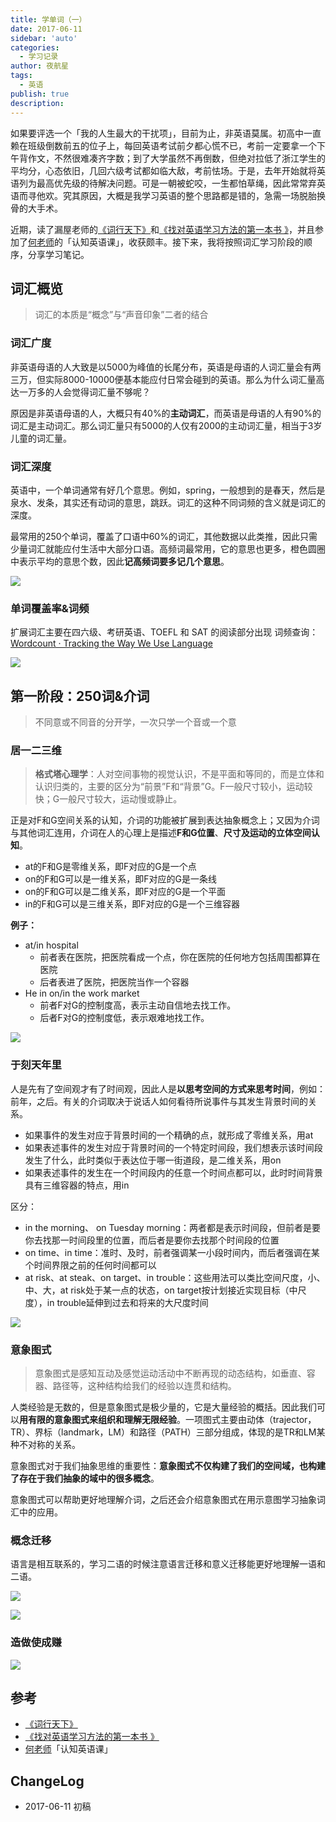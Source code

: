 ```yaml
---
title: 学单词（一）
date: 2017-06-11
sidebar: 'auto'
categories:
  - 学习记录
author: 夜航星
tags:
  - 英语
publish: true
description: 
---
```


如果要评选一个「我的人生最大的干扰项」，目前为止，非英语莫属。初高中一直赖在班级倒数前五的位子上，每回英语考试前夕都心慌不已，考前一定要拿一个下午背作文，不然很难凑齐字数；到了大学虽然不再倒数，但绝对拉低了浙江学生的平均分，心态依旧，几回六级考试都如临大敌，考前怯场。于是，去年开始就将英语列为最高优先级的待解决问题。可是一朝被蛇咬，一生都怕草绳，因此常常弃英语而寻他欢。究其原因，大概是我学习英语的整个思路都是错的，急需一场脱胎换骨的大手术。

近期，读了漏屋老师的[《词行天下》](https://book.douban.com/subject/26394930/)和[《找对英语学习方法的第一本书 》](https://book.douban.com/subject/11522125/)，并且参加了[何老师](http://www.zaih.com/mentor/84783701/?recommendby=84783701)的「认知英语课」，收获颇丰。接下来，我将按照词汇学习阶段的顺序，分享学习笔记。

## 词汇概览

> 词汇的本质是“概念”与“声音印象”二者的结合

### 词汇广度

非英语母语的人大致是以5000为峰值的长尾分布，英语是母语的人词汇量会有两三万，但实际8000-10000便基本能应付日常会碰到的英语。那么为什么词汇量高达一万多的人会觉得词汇量不够呢？

原因是非英语母语的人，大概只有40%的**主动词汇**，而英语是母语的人有90%的词汇是主动词汇。那么词汇量只有5000的人仅有2000的主动词汇量，相当于3岁儿童的词汇量。

### 词汇深度

英语中，一个单词通常有好几个意思。例如，spring，一般想到的是春天，然后是泉水、发条，其实还有动词的意思，跳跃。词汇的这种不同词频的含义就是词汇的深度。

最常用的250个单词，覆盖了口语中60%的词汇，其他数据以此类推，因此只需少量词汇就能应付生活中大部分口语。高频词最常用，它的意思也更多，橙色圆圈中表示平均的意思个数，因此**记高频词要多记几个意思**。

![](http://images.stanine.top/yuyidejieti.png)

### 单词覆盖率&词频

扩展词汇主要在四六级、考研英语、TOEFL 和 SAT 的阅读部分出现
词频查询：[Wordcount · Tracking the Way We Use Language](http://www.wordcount.org/main.php)

![](http://images.stanine.top/cipin.jpeg)

## 第一阶段：250词&介词

>不同意或不同音的分开学，一次只学一个音或一个意

### 居一二三维

>**格式塔心理学**：人对空间事物的视觉认识，不是平面和等同的，而是立体和认识归类的，主要的区分为“前景”F和“背景”G。F一般尺寸较小，运动较快；G一般尺寸较大，运动慢或静止。

正是对F和G空间关系的认知，介词的功能被扩展到表达抽象概念上；又因为介词与其他词汇连用，介词在人的心理上是描述**F和G位置**、**尺寸及运动的立体空间认知**。

* at的F和G是零维关系，即F对应的G是一个点
* on的F和G可以是一维关系，即F对应的G是一条线
* on的F和G可以是二维关系，即F对应的G是一个平面
* in的F和G可以是三维关系，即F对应的G是一个三维容器

**例子：**

* at/in hospital
   * 前者表在医院，把医院看成一个点，你在医院的任何地方包括周围都算在医院
   * 后者表进了医院，把医院当作一个容器
* He in on/in the work market
   * 前者F对G的控制度高，表示主动自信地去找工作。
   * 后者F对G的控制度低，表示艰难地找工作。

![](http://images.stanine.top/fangweijieci.jpeg)

### 于刻天年里

人是先有了空间观才有了时间观，因此人是**以思考空间的方式来思考时间**，例如：前年，之后。有关的介词取决于说话人如何看待所说事件与其发生背景时间的关系。

* 如果事件的发生对应于背景时间的一个精确的点，就形成了零维关系，用at
* 如果表述事件的发生对应于背景时间的一个特定时间段，我们想表示该时间段发生了什么，此时类似于表达位于哪一街道段，是二维关系，用on
* 如果表述事件的发生在一个时间段内的任意一个时间点都可以，此时时间背景具有三维容器的特点，用in

区分：

* in the morning、 on Tuesday morning：两者都是表示时间段，但前者是要你去找那一时间段里的位置，而后者是要你去找那个时间段的位置
* on time、in time：准时、及时，前者强调某一小段时间内，而后者强调在某个时间界限之前的任何时间都可以
* at risk、at steak、on target、in trouble：这些用法可以类比空间尺度，小、中、大，at risk处于某一点的状态，on target按计划接近实现目标（中尺度），in trouble延伸到过去和将来的大尺度时间

![](http://images.stanine.top/shijianjieci.png)

### 意象图式

>意象图式是感知互动及感觉运动活动中不断再现的动态结构，如垂直、容器、路径等，这种结构给我们的经验以连贯和结构。

人类经验是无数的，但是意象图式是极少量的，它是大量经验的概括。因此我们可以**用有限的意象图式来组织和理解无限经验**。一项图式主要由动体（trajector，TR）、界标（landmark，LM）和路径（PATH）三部分组成，体现的是TR和LM某种不对称的关系。

意象图式对于我们抽象思维的重要性：**意象图式不仅构建了我们的空间域，也构建了存在于我们抽象的域中的很多概念**。

意象图式可以帮助更好地理解介词，之后还会介绍意象图式在用示意图学习抽象词汇中的应用。

### 概念迁移

语言是相互联系的，学习二语的时候注意语言迁移和意义迁移能更好地理解一语和二语。

![](http://images.stanine.top/WEBRESOURCE86b4ed01782a8c9db1dd5733bf23bf3a.jpg)

![](http://images.stanine.top/32135165.jpg)

### 造做使成赚

![](http://images.stanine.top/make.png)

## 参考

- [《词行天下》](https://book.douban.com/subject/26394930/)
- [《找对英语学习方法的第一本书 》](https://book.douban.com/subject/11522125/)
- [何老师](http://www.zaih.com/mentor/84783701/?recommendby=84783701)「认知英语课」

## ChangeLog

- 2017-06-11 初稿
